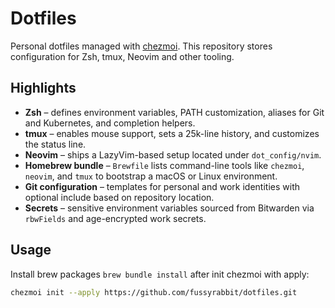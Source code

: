 # Dotfiles

Personal dotfiles managed with [chezmoi](https://www.chezmoi.io/). This repository stores configuration for Zsh, tmux, Neovim and other tooling.

## Highlights

- **Zsh** – defines environment variables, PATH customization, aliases for Git and Kubernetes, and completion helpers.
- **tmux** – enables mouse support, sets a 25k-line history, and customizes the status line.
- **Neovim** – ships a LazyVim-based setup located under `dot_config/nvim`.
- **Homebrew bundle** – `Brewfile` lists command-line tools like `chezmoi`, `neovim`, and `tmux` to bootstrap a macOS or Linux environment.
- **Git configuration** – templates for personal and work identities with optional include based on repository location.
- **Secrets** – sensitive environment variables sourced from Bitwarden via `rbwFields` and age-encrypted work secrets.

## Usage

Install brew packages `brew bundle install` after init chezmoi with apply:

```sh
chezmoi init --apply https://github.com/fussyrabbit/dotfiles.git
```
